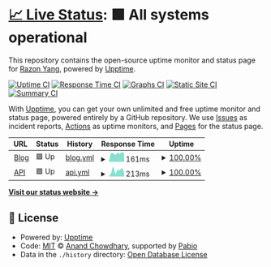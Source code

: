 # [📈 Live Status](https://status.razonyang.com): <!--live status--> **🟩 All systems operational**

This repository contains the open-source uptime monitor and status page for [Razon Yang](https://razonyang.com/), powered by [Upptime](https://github.com/upptime/upptime).

[![Uptime CI](https://github.com/razonyang/site-status/workflows/Uptime%20CI/badge.svg)](https://github.com/razonyang/site-status/actions?query=workflow%3A%22Uptime+CI%22)
[![Response Time CI](https://github.com/razonyang/site-status/workflows/Response%20Time%20CI/badge.svg)](https://github.com/razonyang/site-status/actions?query=workflow%3A%22Response+Time+CI%22)
[![Graphs CI](https://github.com/razonyang/site-status/workflows/Graphs%20CI/badge.svg)](https://github.com/razonyang/site-status/actions?query=workflow%3A%22Graphs+CI%22)
[![Static Site CI](https://github.com/razonyang/site-status/workflows/Static%20Site%20CI/badge.svg)](https://github.com/razonyang/site-status/actions?query=workflow%3A%22Static+Site+CI%22)
[![Summary CI](https://github.com/razonyang/site-status/workflows/Summary%20CI/badge.svg)](https://github.com/razonyang/site-status/actions?query=workflow%3A%22Summary+CI%22)

With [Upptime](https://upptime.js.org), you can get your own unlimited and free uptime monitor and status page, powered entirely by a GitHub repository. We use [Issues](https://github.com/razonyang/site-status/issues) as incident reports, [Actions](https://github.com/razonyang/site-status/actions) as uptime monitors, and [Pages](https://status.razonyang.com) for the status page.

<!--start: status pages-->
<!-- This summary is generated by Upptime (https://github.com/upptime/upptime) -->
<!-- Do not edit this manually, your changes will be overwritten -->
<!-- prettier-ignore -->
| URL | Status | History | Response Time | Uptime |
| --- | ------ | ------- | ------------- | ------ |
| <img alt="" src="https://icons.duckduckgo.com/ip3/razonyang.com.ico" height="13"> [Blog](https://razonyang.com/) | 🟩 Up | [blog.yml](https://github.com/razonyang/site-status/commits/HEAD/history/blog.yml) | <details><summary><img alt="Response time graph" src="./graphs/blog/response-time-week.png" height="20"> 161ms</summary><br><a href="https://status.razonyang.com/history/blog"><img alt="Response time 167" src="https://img.shields.io/endpoint?url=https%3A%2F%2Fraw.githubusercontent.com%2Frazonyang%2Fsite-status%2FHEAD%2Fapi%2Fblog%2Fresponse-time.json"></a><br><a href="https://status.razonyang.com/history/blog"><img alt="24-hour response time 156" src="https://img.shields.io/endpoint?url=https%3A%2F%2Fraw.githubusercontent.com%2Frazonyang%2Fsite-status%2FHEAD%2Fapi%2Fblog%2Fresponse-time-day.json"></a><br><a href="https://status.razonyang.com/history/blog"><img alt="7-day response time 161" src="https://img.shields.io/endpoint?url=https%3A%2F%2Fraw.githubusercontent.com%2Frazonyang%2Fsite-status%2FHEAD%2Fapi%2Fblog%2Fresponse-time-week.json"></a><br><a href="https://status.razonyang.com/history/blog"><img alt="30-day response time 162" src="https://img.shields.io/endpoint?url=https%3A%2F%2Fraw.githubusercontent.com%2Frazonyang%2Fsite-status%2FHEAD%2Fapi%2Fblog%2Fresponse-time-month.json"></a><br><a href="https://status.razonyang.com/history/blog"><img alt="1-year response time 167" src="https://img.shields.io/endpoint?url=https%3A%2F%2Fraw.githubusercontent.com%2Frazonyang%2Fsite-status%2FHEAD%2Fapi%2Fblog%2Fresponse-time-year.json"></a></details> | <details><summary><a href="https://status.razonyang.com/history/blog">100.00%</a></summary><a href="https://status.razonyang.com/history/blog"><img alt="All-time uptime 100.00%" src="https://img.shields.io/endpoint?url=https%3A%2F%2Fraw.githubusercontent.com%2Frazonyang%2Fsite-status%2FHEAD%2Fapi%2Fblog%2Fuptime.json"></a><br><a href="https://status.razonyang.com/history/blog"><img alt="24-hour uptime 100.00%" src="https://img.shields.io/endpoint?url=https%3A%2F%2Fraw.githubusercontent.com%2Frazonyang%2Fsite-status%2FHEAD%2Fapi%2Fblog%2Fuptime-day.json"></a><br><a href="https://status.razonyang.com/history/blog"><img alt="7-day uptime 100.00%" src="https://img.shields.io/endpoint?url=https%3A%2F%2Fraw.githubusercontent.com%2Frazonyang%2Fsite-status%2FHEAD%2Fapi%2Fblog%2Fuptime-week.json"></a><br><a href="https://status.razonyang.com/history/blog"><img alt="30-day uptime 100.00%" src="https://img.shields.io/endpoint?url=https%3A%2F%2Fraw.githubusercontent.com%2Frazonyang%2Fsite-status%2FHEAD%2Fapi%2Fblog%2Fuptime-month.json"></a><br><a href="https://status.razonyang.com/history/blog"><img alt="1-year uptime 100.00%" src="https://img.shields.io/endpoint?url=https%3A%2F%2Fraw.githubusercontent.com%2Frazonyang%2Fsite-status%2FHEAD%2Fapi%2Fblog%2Fuptime-year.json"></a></details>
| <img alt="" src="https://icons.duckduckgo.com/ip3/api.razonyang.com.ico" height="13"> [API](https://api.razonyang.com/) | 🟩 Up | [api.yml](https://github.com/razonyang/site-status/commits/HEAD/history/api.yml) | <details><summary><img alt="Response time graph" src="./graphs/api/response-time-week.png" height="20"> 213ms</summary><br><a href="https://status.razonyang.com/history/api"><img alt="Response time 233" src="https://img.shields.io/endpoint?url=https%3A%2F%2Fraw.githubusercontent.com%2Frazonyang%2Fsite-status%2FHEAD%2Fapi%2Fapi%2Fresponse-time.json"></a><br><a href="https://status.razonyang.com/history/api"><img alt="24-hour response time 70" src="https://img.shields.io/endpoint?url=https%3A%2F%2Fraw.githubusercontent.com%2Frazonyang%2Fsite-status%2FHEAD%2Fapi%2Fapi%2Fresponse-time-day.json"></a><br><a href="https://status.razonyang.com/history/api"><img alt="7-day response time 213" src="https://img.shields.io/endpoint?url=https%3A%2F%2Fraw.githubusercontent.com%2Frazonyang%2Fsite-status%2FHEAD%2Fapi%2Fapi%2Fresponse-time-week.json"></a><br><a href="https://status.razonyang.com/history/api"><img alt="30-day response time 207" src="https://img.shields.io/endpoint?url=https%3A%2F%2Fraw.githubusercontent.com%2Frazonyang%2Fsite-status%2FHEAD%2Fapi%2Fapi%2Fresponse-time-month.json"></a><br><a href="https://status.razonyang.com/history/api"><img alt="1-year response time 233" src="https://img.shields.io/endpoint?url=https%3A%2F%2Fraw.githubusercontent.com%2Frazonyang%2Fsite-status%2FHEAD%2Fapi%2Fapi%2Fresponse-time-year.json"></a></details> | <details><summary><a href="https://status.razonyang.com/history/api">100.00%</a></summary><a href="https://status.razonyang.com/history/api"><img alt="All-time uptime 100.00%" src="https://img.shields.io/endpoint?url=https%3A%2F%2Fraw.githubusercontent.com%2Frazonyang%2Fsite-status%2FHEAD%2Fapi%2Fapi%2Fuptime.json"></a><br><a href="https://status.razonyang.com/history/api"><img alt="24-hour uptime 100.00%" src="https://img.shields.io/endpoint?url=https%3A%2F%2Fraw.githubusercontent.com%2Frazonyang%2Fsite-status%2FHEAD%2Fapi%2Fapi%2Fuptime-day.json"></a><br><a href="https://status.razonyang.com/history/api"><img alt="7-day uptime 100.00%" src="https://img.shields.io/endpoint?url=https%3A%2F%2Fraw.githubusercontent.com%2Frazonyang%2Fsite-status%2FHEAD%2Fapi%2Fapi%2Fuptime-week.json"></a><br><a href="https://status.razonyang.com/history/api"><img alt="30-day uptime 100.00%" src="https://img.shields.io/endpoint?url=https%3A%2F%2Fraw.githubusercontent.com%2Frazonyang%2Fsite-status%2FHEAD%2Fapi%2Fapi%2Fuptime-month.json"></a><br><a href="https://status.razonyang.com/history/api"><img alt="1-year uptime 100.00%" src="https://img.shields.io/endpoint?url=https%3A%2F%2Fraw.githubusercontent.com%2Frazonyang%2Fsite-status%2FHEAD%2Fapi%2Fapi%2Fuptime-year.json"></a></details>

<!--end: status pages-->

[**Visit our status website →**](https://status.razonyang.com)

## 📄 License

- Powered by: [Upptime](https://github.com/upptime/upptime)
- Code: [MIT](./LICENSE) © [Anand Chowdhary](https://anandchowdhary.com), supported by [Pabio](https://pabio.com)
- Data in the `./history` directory: [Open Database License](https://opendatacommons.org/licenses/odbl/1-0/)
